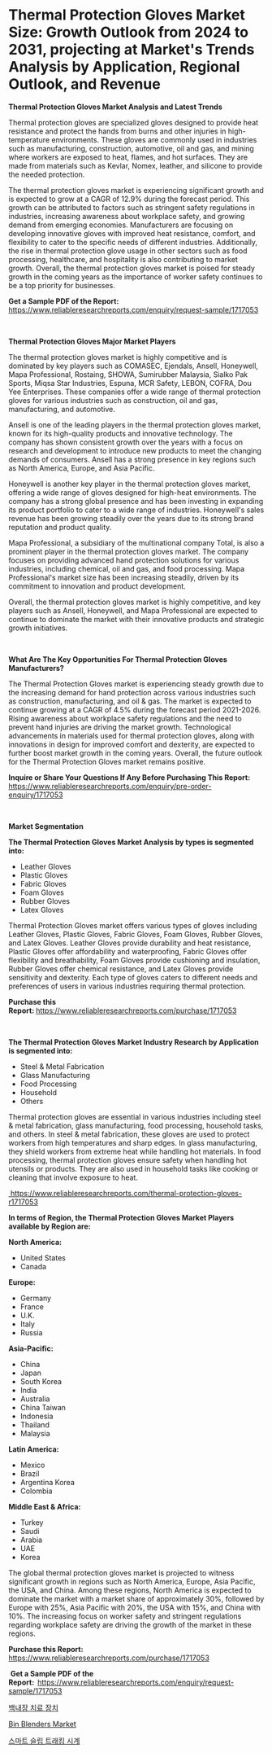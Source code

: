 <p><h1>Thermal Protection Gloves Market Size: Growth Outlook from 2024 to 2031, projecting at Market's Trends Analysis by Application, Regional Outlook, and Revenue</h1></p><p><strong>Thermal Protection Gloves Market Analysis and Latest Trends</strong></p>
<p><p>Thermal protection gloves are specialized gloves designed to provide heat resistance and protect the hands from burns and other injuries in high-temperature environments. These gloves are commonly used in industries such as manufacturing, construction, automotive, oil and gas, and mining where workers are exposed to heat, flames, and hot surfaces. They are made from materials such as Kevlar, Nomex, leather, and silicone to provide the needed protection.</p><p>The thermal protection gloves market is experiencing significant growth and is expected to grow at a CAGR of 12.9% during the forecast period. This growth can be attributed to factors such as stringent safety regulations in industries, increasing awareness about workplace safety, and growing demand from emerging economies. Manufacturers are focusing on developing innovative gloves with improved heat resistance, comfort, and flexibility to cater to the specific needs of different industries. Additionally, the rise in thermal protection glove usage in other sectors such as food processing, healthcare, and hospitality is also contributing to market growth. Overall, the thermal protection gloves market is poised for steady growth in the coming years as the importance of worker safety continues to be a top priority for businesses.</p></p>
<p><strong>Get a Sample PDF of the Report:&nbsp;</strong> <a href="https://www.reliableresearchreports.com/enquiry/request-sample/1717053">https://www.reliableresearchreports.com/enquiry/request-sample/1717053</a></p>
<p>&nbsp;</p>
<p><strong>Thermal Protection Gloves Major Market Players</strong></p>
<p><p>The thermal protection gloves market is highly competitive and is dominated by key players such as COMASEC, Ejendals, Ansell, Honeywell, Mapa Professional, Rostaing, SHOWA, Sumirubber Malaysia, Sialko Pak Sports, Miqsa Star Industries, Espuna, MCR Safety, LEBON, COFRA, Dou Yee Enterprises. These companies offer a wide range of thermal protection gloves for various industries such as construction, oil and gas, manufacturing, and automotive.</p><p>Ansell is one of the leading players in the thermal protection gloves market, known for its high-quality products and innovative technology. The company has shown consistent growth over the years with a focus on research and development to introduce new products to meet the changing demands of consumers. Ansell has a strong presence in key regions such as North America, Europe, and Asia Pacific.</p><p>Honeywell is another key player in the thermal protection gloves market, offering a wide range of gloves designed for high-heat environments. The company has a strong global presence and has been investing in expanding its product portfolio to cater to a wide range of industries. Honeywell's sales revenue has been growing steadily over the years due to its strong brand reputation and product quality.</p><p>Mapa Professional, a subsidiary of the multinational company Total, is also a prominent player in the thermal protection gloves market. The company focuses on providing advanced hand protection solutions for various industries, including chemical, oil and gas, and food processing. Mapa Professional's market size has been increasing steadily, driven by its commitment to innovation and product development.</p><p>Overall, the thermal protection gloves market is highly competitive, and key players such as Ansell, Honeywell, and Mapa Professional are expected to continue to dominate the market with their innovative products and strategic growth initiatives.</p></p>
<p>&nbsp;</p>
<p><strong>What Are The Key Opportunities For Thermal Protection Gloves Manufacturers?</strong></p>
<p><p>The Thermal Protection Gloves market is experiencing steady growth due to the increasing demand for hand protection across various industries such as construction, manufacturing, and oil & gas. The market is expected to continue growing at a CAGR of 4.5% during the forecast period 2021-2026. Rising awareness about workplace safety regulations and the need to prevent hand injuries are driving the market growth. Technological advancements in materials used for thermal protection gloves, along with innovations in design for improved comfort and dexterity, are expected to further boost market growth in the coming years. Overall, the future outlook for the Thermal Protection Gloves market remains positive.</p></p>
<p><strong>Inquire or Share Your Questions If Any Before Purchasing This Report:</strong> <a href="https://www.reliableresearchreports.com/enquiry/pre-order-enquiry/1717053">https://www.reliableresearchreports.com/enquiry/pre-order-enquiry/1717053</a></p>
<p>&nbsp;</p>
<p><strong>Market Segmentation</strong></p>
<p><strong>The Thermal Protection Gloves Market Analysis by types is segmented into:</strong></p>
<p><ul><li>Leather Gloves</li><li>Plastic Gloves</li><li>Fabric Gloves</li><li>Foam Gloves</li><li>Rubber Gloves</li><li>Latex Gloves</li></ul></p>
<p><p>Thermal Protection Gloves market offers various types of gloves including Leather Gloves, Plastic Gloves, Fabric Gloves, Foam Gloves, Rubber Gloves, and Latex Gloves. Leather Gloves provide durability and heat resistance, Plastic Gloves offer affordability and waterproofing, Fabric Gloves offer flexibility and breathability, Foam Gloves provide cushioning and insulation, Rubber Gloves offer chemical resistance, and Latex Gloves provide sensitivity and dexterity. Each type of gloves caters to different needs and preferences of users in various industries requiring thermal protection.</p></p>
<p><strong>Purchase this Report:&nbsp;</strong><a href="https://www.reliableresearchreports.com/purchase/1717053">https://www.reliableresearchreports.com/purchase/1717053</a></p>
<p>&nbsp;</p>
<p><strong>The Thermal Protection Gloves Market Industry Research by Application is segmented into:</strong></p>
<p><ul><li>Steel & Metal Fabrication</li><li>Glass Manufacturing</li><li>Food Processing</li><li>Household</li><li>Others</li></ul></p>
<p><p>Thermal protection gloves are essential in various industries including steel & metal fabrication, glass manufacturing, food processing, household tasks, and others. In steel & metal fabrication, these gloves are used to protect workers from high temperatures and sharp edges. In glass manufacturing, they shield workers from extreme heat while handling hot materials. In food processing, thermal protection gloves ensure safety when handling hot utensils or products. They are also used in household tasks like cooking or cleaning that involve exposure to heat.</p></p>
<p><a href="https://www.reliableresearchreports.com/thermal-protection-gloves-r1717053">&nbsp;https://www.reliableresearchreports.com/thermal-protection-gloves-r1717053</a></p>
<p><strong>In terms of Region, the Thermal Protection Gloves Market Players available by Region are:</strong></p>
<p>
    <p> <strong> North America: </strong>
        <ul>
            <li>United States</li>
            <li>Canada</li>
        </ul>
        </p> 
    <p> <strong> Europe: </strong>
        <ul>
            <li>Germany</li>
            <li>France</li>
            <li>U.K.</li>
            <li>Italy</li>
            <li>Russia</li>
        </ul>
        </p> 
    <p> <strong> Asia-Pacific: </strong>
        <ul>
            <li>China</li>
            <li>Japan</li>
            <li>South Korea</li>
            <li>India</li>
            <li>Australia</li>
            <li>China Taiwan</li>
            <li>Indonesia</li>
            <li>Thailand</li>
            <li>Malaysia</li>
        </ul>
        </p> 
    <p> <strong> Latin America: </strong>
        <ul>
            <li>Mexico</li>
            <li>Brazil</li>
            <li>Argentina Korea</li>
            <li>Colombia</li>
        </ul>
        </p> 
    <p> <strong> Middle East & Africa: </strong>
        <ul>
            <li>Turkey</li>
            <li>Saudi</li>
            <li>Arabia</li>
            <li>UAE</li>
            <li>Korea</li>
        </ul>
    </p>
    </p>
<p><p>The global thermal protection gloves market is projected to witness significant growth in regions such as North America, Europe, Asia Pacific, the USA, and China. Among these regions, North America is expected to dominate the market with a market share of approximately 30%, followed by Europe with 25%, Asia Pacific with 20%, the USA with 15%, and China with 10%. The increasing focus on worker safety and stringent regulations regarding workplace safety are driving the growth of the market in these regions.</p></p>
<p><strong>Purchase this Report: </strong><a href="https://www.reliableresearchreports.com/purchase/1717053">https://www.reliableresearchreports.com/purchase/1717053</a></p>
<p>&nbsp;<strong>Get a Sample PDF of the Report:&nbsp;&nbsp;</strong><a href="https://www.reliableresearchreports.com/enquiry/request-sample/1717053">https://www.reliableresearchreports.com/enquiry/request-sample/1717053</a></p>
<p><strong></strong></p>
<p><p><a href="https://github.com/novabrown3/Market-Research-Report-List-1/blob/main/9707138101701.md">백내장 치료 장치</a></p><p><a href="https://github.com/mabutironaldo/Market-Research-Report-List-4/blob/main/bin-blenders-market.md">Bin Blenders Market</a></p><p><a href="https://github.com/durgin521/Market-Research-Report-List-1/blob/main/8662867101702.md">스마트 슬립 트래킹 시계</a></p></p>